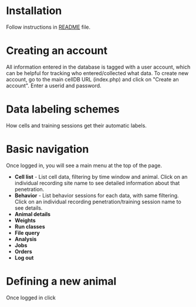 # Installation #

Follow instructions in [README](https://code.google.com/p/celldb/source/browse/README) file.

# Creating an account #

All information entered in the database is tagged with a user account, which can be helpful for tracking who entered/collected what data.  To create new account, go to the main cellDB URL (index.php) and click on "Create an account".  Enter a userid and password.

# Data labeling schemes #

How cells and training sessions get their automatic labels.

# Basic navigation #

Once logged in, you will see a main menu at the top of the page.

  * **Cell list** - List cell data, filtering by time window and animal. Click on an individual recording site name to see detailed information about that penetration.
  * **Behavior** - List behavior sessions for each data, with same filtering.  Click on an individual recording penetration/training session name to see details.
  * **Animal details**
  * **Weights**
  * **Run classes**
  * **File query**
  * **Analysis**
  * **Jobs**
  * **Orders**
  * **Log out**


# Defining a new animal #

Once logged in click